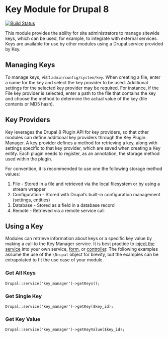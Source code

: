 # Key Module for Drupal 8

[![Build Status](https://travis-ci.org/d8-contrib-modules/key.svg?branch=master)](https://travis-ci.org/d8-contrib-modules/key)

This module provides the ability for site administrators to manage sitewide keys, which can be used, for example, to integrate with external services. Keys are available for use by other modules using a Drupal service provided by Key.

## Managing Keys

To manage keys, visit `admin/config/system/key`. When creating a file, enter a name for the key and select the key provider to be used. Additional settings for the selected key provider may be required. For instance, if the File key provider is selected, enter a path to the file that contains the key and choose the method to determine the actual value of the key (file contents or MD5 hash).

## Key Providers

Key leverages the Drupal 8 Plugin API for key providers, so that other modules can define additional key providers through the Key Plugin Manager. A key provider defines a method for retrieving a key, along with settings specific to that key provider, which are saved when creating a Key entity. Each plugin needs to register, as an annotation, the storage method used within the plugin.

For convention, it is recommended to use one the following storage method values:

1. File - Stored in a file and retrieved via the local filesystem or by using a stream wrapper
1. Configuration - Stored with Drupal’s built-in configuration management (settings, entities)
1. Database - Stored as a field in a database record
1. Remote - Retrieved via a remote service call

## Using a Key

Modules can retrieve information about keys or a specific key value by making a call to the Key Manager service. It is best practice to
[inject the service](https://www.drupal.org/node/2133171) into your own service, [form](https://www.drupal.org/node/2203931),
 or [controller](https://api.drupal.org/api/drupal/core!lib!Drupal!Core!DependencyInjection!ContainerInjectionInterface.php/interface/ContainerInjectionInterface/8). The following examples assume the use of the `\Drupal` object for brevity, but the examples can be extrapolated to fit
 the use case of your module.

### Get All Keys

`Drupal::service('key_manager')->getKeys();`

### Get Single Key

`Drupal::service('key_manager')->getKey($key_id);`

### Get Key Value

`Drupal::service('key_manager')->getKeyValue($key_id);`
